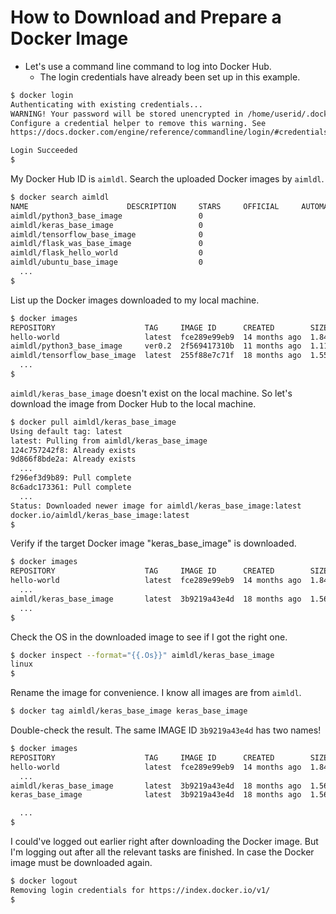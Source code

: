 

# How to Download and Prepare a Docker Image

* Let's use a command line command to log into Docker Hub.
  * The login credentials have already been set up in this example.

```bash
$ docker login
Authenticating with existing credentials...
WARNING! Your password will be stored unencrypted in /home/userid/.docker/config.json.
Configure a credential helper to remove this warning. See
https://docs.docker.com/engine/reference/commandline/login/#credentials-store

Login Succeeded
$
```

My Docker Hub ID is `aimldl`. Search the uploaded Docker images by `aimldl`.

```bash
$ docker search aimldl
NAME                      DESCRIPTION     STARS     OFFICIAL     AUTOMATED
aimldl/python3_base_image                 0                               
aimldl/keras_base_image                   0             
aimldl/tensorflow_base_image              0                 
aimldl/flask_was_base_image               0               
aimldl/flask_hello_world                  0         
aimldl/ubuntu_base_image                  0               
  ...
$
```

List up the Docker images downloaded to my local machine.

```bash
$ docker images
REPOSITORY                    TAG     IMAGE ID      CREATED        SIZE
hello-world                   latest  fce289e99eb9  14 months ago  1.84kB
aimldl/python3_base_image     ver0.2  2f569417310b  11 months ago  1.11GB
aimldl/tensorflow_base_image  latest  255f88e7c71f  18 months ago  1.55GB
  ...
$
```

`aimldl/keras_base_image` doesn't exist on the local machine. So let's download the image from Docker Hub to the local machine.

```bash
$ docker pull aimldl/keras_base_image
Using default tag: latest
latest: Pulling from aimldl/keras_base_image
124c757242f8: Already exists 
9d866f8bde2a: Already exists 
  ...
f296ef3d9b89: Pull complete 
8c6adc173361: Pull complete 
  ...
Status: Downloaded newer image for aimldl/keras_base_image:latest
docker.io/aimldl/keras_base_image:latest
$
```

Verify if the target Docker image "keras_base_image" is downloaded.

```bash
$ docker images
REPOSITORY                    TAG     IMAGE ID      CREATED        SIZE
hello-world                   latest  fce289e99eb9  14 months ago  1.84kB
  ...
aimldl/keras_base_image       latest  3b9219a43e4d  18 months ago  1.56GB
  ...
$
```

Check the OS in the downloaded image to see if I got the right one.

```bash
$ docker inspect --format="{{.Os}}" aimldl/keras_base_image
linux
$
```

Rename the image for convenience. I know all images are from `aimldl`.

```bash
$ docker tag aimldl/keras_base_image keras_base_image
```

Double-check the result. The same IMAGE ID `3b9219a43e4d` has two names!

```bash
$ docker images
REPOSITORY                    TAG     IMAGE ID      CREATED        SIZE
hello-world                   latest  fce289e99eb9  14 months ago  1.84kB
  ...
aimldl/keras_base_image       latest  3b9219a43e4d  18 months ago  1.56GB
keras_base_image              latest  3b9219a43e4d  18 months ago  1.56GB

  ...
$
```

I could've logged out earlier right after downloading the Docker image.
But I'm logging out after all the relevant tasks are finished.
In case the Docker image must be downloaded again.

```bash
$ docker logout
Removing login credentials for https://index.docker.io/v1/
$
```

